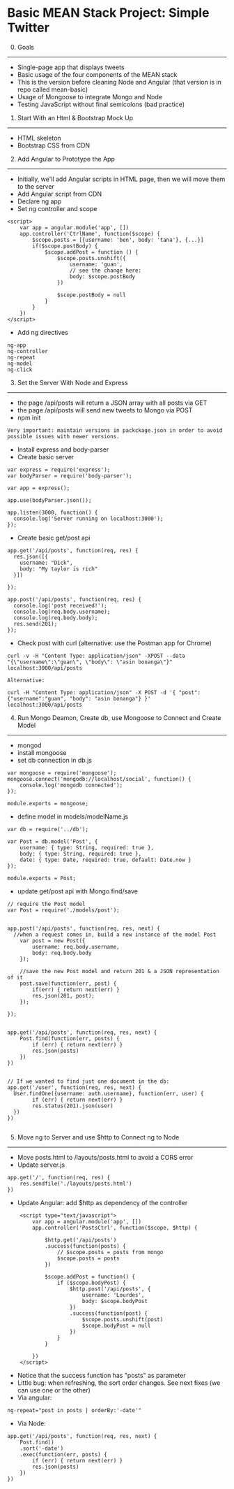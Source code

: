 
Basic MEAN Stack Project: Simple Twitter
===

0. Goals
---
* Single-page app that displays tweets
* Basic usage of the four components of the MEAN stack
* This is the version before cleaning Node and Angular (that version is in repo called mean-basic)
* Usage of Mongoose to integrate Mongo and Node
* Testing JavaScript without final semicolons (bad practice)


1. Start With an Html & Bootstrap Mock Up
---
* HTML skeleton
* Bootstrap CSS from CDN


2. Add Angular to Prototype the App
---
* Initially, we'll add Angular scripts in HTML page, then we will move them to the server
* Add Angular script from CDN
* Declare ng app  
* Set ng controller and scope
```
<script>
	var app = angular.module('app', [])
	app.controller('CtrlName', function($scope) {
		$scope.posts = [{username: 'ben', body: 'tana'}, {...}]
		if($scope.postBody) {
			$scope.addPost = function () {
				$scope.posts.unshift({
					username: 'guan',
					// see the change here:
					body: $scope.postBody
				})
	
				$scope.postBody = null
			}
		}
	})
</script>
```

* Add ng directives
```
ng-app
ng-controller
ng-repeat
ng-model
ng-click
```

3. Set the Server With Node and Express
---
* the page /api/posts will return a JSON array with all posts via GET
* the page /api/posts will send new tweets to Mongo via POST
* npm init
```
Very important: maintain versions in packckage.json in order to avoid  
possible issues with newer versions.
```


* Install express and body-parser
* Create basic server
```
var express = require('express');
var bodyParser = require('body-parser');

var app = express();

app.use(bodyParser.json());

app.listen(3000, function() {
  console.log('Server running on localhost:3000');
});
```

* Create basic get/post api
```
app.get('/api/posts', function(req, res) {
  res.json([{
  	username: "Dick",
  	body: "My taylor is rich"
  }])

});

app.post('/api/posts', function(req, res) {
  console.log('post received!');
  console.log(req.body.username);
  console.log(req.body.body);
  res.send(201);
});

```

* Check post with curl (alternative: use the Postman app for Chrome)
```
curl -v -H "Content Type: application/json" -XPOST --data  
"{\"username\":\"guan\", \"body\": \"asin bonanga\"}"   
localhost:3000/api/posts

Alternative:

curl -H "Content Type: application/json" -X POST -d '{ "post":   
{"username":"guan", "body": "asin bonanga"} }' localhost:3000/api/posts
```


4. Run Mongo Deamon, Create db, use Mongoose to Connect and Create Model
---
* mongod
* install mongoose
* set db connection in db.js
```
var mongoose = require('mongoose');
mongoose.connect('mongodb://localhost/social', function() {
	console.log('mongodb connected');
});

module.exports = mongoose;
```

* define model in models/modelName.js
```
var db = require('../db');

var Post = db.model('Post', {
	username: { type: String, required: true },
	body: { type: String, required: true },
	date: { type: Date, required: true, default: Date.now }
});

module.exports = Post;

```

* update get/post api with Mongo find/save
```
// require the Post model
var Post = require('./models/post');


app.post('/api/posts', function(req, res, next) {
  //when a request comes in, build a new instance of the model Post
	var post = new Post({
		username: req.body.username,
		body: req.body.body
	});
	
	//save the new Post model and return 201 & a JSON representation of it
	post.save(function(err, post) {
		if(err) { return next(err) }
		res.json(201, post);
	});
	
});


app.get('/api/posts', function(req, res, next) {
	Post.find(function(err, posts) {
		if (err) { return next(err) }
		res.json(posts)
	})
})


// If we wanted to find just one document in the db:
app.get('/user', function(req, res, next) {
  User.findOne({username: auth.username}, function(err, user) {
		if (err) { return next(err) }
		res.status(201).json(user)  	
  })
})


```


5. Move ng to Server and use $http to Connect ng to Node
---
* Move posts.html to /layouts/posts.html to avoid a CORS error
* Update server.js
```
app.get('/', function(req, res) {
	res.sendfile('./layouts/posts.html')
})
```

* Update Angular: add $http as dependency of the controller
```
	<script type="text/javascript">
		var app = angular.module('app', [])
		app.controller('PostsCtrl', function($scope, $http) {

			$http.get('/api/posts')
			.success(function(posts) {
				// $scope.posts = posts from mongo
				$scope.posts = posts
			})

			$scope.addPost = function() {
				if ($scope.bodyPost) {
					$http.post('/api/posts', {
						username: 'Lourdes',
						body: $scope.bodyPost
					})
					.success(function(post) {
						$scope.posts.unshift(post)
						$scope.bodyPost = null
					})
				}
			}

		})
	</script>
```

* Notice that the success function has "posts" as parameter
* Little bug: when refreshing, the sort order changes. See next fixes (we can use one or the other)
* Via angular: 
```
ng-repeat="post in posts | orderBy:'-date'"
```

* Via Node:
```  
app.get('/api/posts', function(req, res, next) {
	Post.find()
	.sort('-date')
	.exec(function(err, posts) {
		if (err) { return next(err) }
		res.json(posts)
	})
})
```
